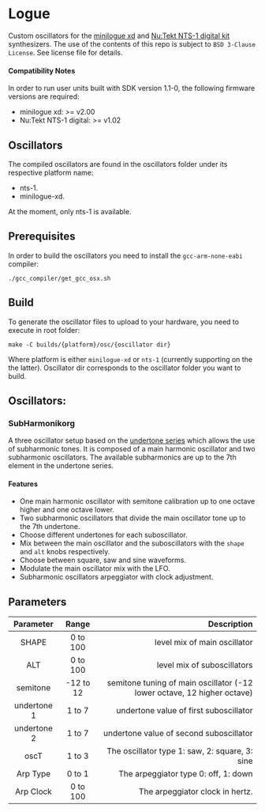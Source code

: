 # Logue 

Custom oscillators for the [minilogue xd](https://www.korg.com/products/synthesizers/minilogue_xd) and [Nu:Tekt NTS-1 digital kit](https://www.korg.com/products/dj/nts_1) synthesizers.
The use of the contents of this repo is subject to `BSD 3-Clause License`. See license file for details.

#### Compatibility Notes

In order to run user units built with SDK version 1.1-0, the following firmware versions are required:
* minilogue xd: >= v2.00
* Nu:Tekt NTS-1 digital: >= v1.02

## Oscillators

The compiled oscillators are found in the oscillators folder under its respective platform name:
- nts-1.
- minilogue-xd.

At the moment, only nts-1 is available.

## Prerequisites

In order to build the oscillators you need to install the `gcc-arm-none-eabi` compiler:
```
./gcc_compiler/get_gcc_osx.sh
```

## Build

To generate the oscillator files to upload to your hardware, you need to execute in root folder:
```
make -C builds/{platform}/osc/{oscillator dir}
```
Where platform is either `minilogue-xd` or `nts-1` (currently supporting on the the latter). Oscillator dir corresponds to the oscillator folder you want to build.

## Oscillators:

### SubHarmonikorg

A three oscillator setup based on the [undertone series](https://en.wikipedia.org/wiki/Undertone_series) which allows the use of subharmonic tones. 
It is composed of a main harmonic oscillator and two subharmonic oscillators. The available subharmonics are up to the 7th element in the undertone series.

#### Features

- One main harmonic oscillator with semitone calibration up to one octave higher and one octave lower.
- Two subharmonic oscillators that divide the main oscillator tone up to the 7th undertone.
- Choose different undertones for each suboscillator.
- Mix between the main oscillator and the suboscillators with the `shape` and `alt` knobs respectively.
- Choose between square, saw and sine waveforms.
- Modulate the main oscillator mix with the LFO.
- Subharmonic oscillators arpeggiator with clock adjustment.

 ## Parameters
 
| Parameter      | Range        | Description                                                            |
| :------------: | :----------: | ---------------------------------------------------------------------: |
| SHAPE          | 0 to 100     |level mix of main oscillator                                            |
| ALT            | 0 to 100     |level mix of suboscillators                                             |
| semitone       | -12 to 12    |semitone tuning of main oscillator (-12 lower octave, 12 higher octave) |
| undertone 1    | 1 to 7       |undertone value of first suboscillator                                  |
| undertone 2    | 1 to 7       |undertone value of second suboscillator                                 |
| oscT           | 1 to  3      |The oscillator type 1: saw, 2: square, 3: sine                          |
| Arp Type       | 0 to  1      |The arpeggiator type 0: off, 1: down                                    |
| Arp Clock      | 0 to  100    |The arpeggiator clock in hertz.                                         |
